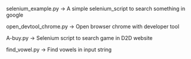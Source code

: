 selenium_example.py
-> A simple selenium_script to search something in google

open_devtool_chrome.py
-> Open browser chrome with developer tool

A-buy.py
-> Selenium script to search game in D2D website

find_vowel.py
-> Find vowels in input string
